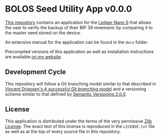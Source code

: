 # BOLOS Seed Utility App v0.0.0

[This repository](https://github.com/parkerhoyes/bolos-app-seedutility) contains
an application for the [Ledger Nano
S](https://github.com/LedgerHQ/ledger-nano-s) that allows the user to verify the
backup of their BIP 39 mnemonic by comparing it to the master seed stored on the
device.

An extensive manual for the application can be found in the `docs` folder.

Precompiled versions of this application as well as installation instructions
are available [on my website](https://parkerhoyes.com/bolos-apps).

## Development Cycle

This repository will follow a Git branching model similar to that described in
[Vincent Driessen's *A successful Git branching
model*](http://nvie.com/posts/a-successful-git-branching-model/) and a
versioning scheme similar to that defined by [Semantic Versioning
2.0.0](http://semver.org/).

## License

This application is distributed under the terms of the very permissive [Zlib
License](https://opensource.org/licenses/Zlib). The exact text of this license
is reproduced in the `LICENSE.txt` file as well as at the top of every source
file in this repository.
